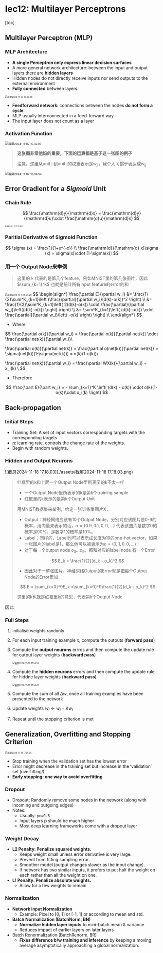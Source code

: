 # lec12: Multilayer Perceptrons

[toc]

## Multilayer Perceptron (MLP)

### MLP Architecture

- **A single Perceptron only express linear decision surfaces**
- A more general network architecture: between the input and output layers there are **hidden layers**
- Hidden nodes do not directly receive inputs nor send outputs to the external environment
- **Fully connected** between layers

<img src="./assets/截屏2024-11-07 10.30.38.png" alt="截屏2024-11-07 10.30.38" style="zoom:50%;" />

- **Feedforward network**: connections between the nodes **do not form a cycle**
- MLP usually interconnected in a feed-forward way
- The input layer does not count as a layer

### Activation Function

<img src="./assets/截屏2024-11-07 10.32.07.png" alt="截屏2024-11-07 10.32.07" style="zoom: 67%;" />

> **这张图非常他妈的重要，下面的运算都是基于这一张图的例子**
>
> 注意，这里从unit i 到unit j的权重表示是$w_{ji}$，我个人习惯于表达成$w_{ij}$

<img src="./assets/截屏2024-11-07 10.34.54.png" alt="截屏2024-11-07 10.34.54" style="zoom: 67%;" />

## Error Gradient for a *Sigmoid* Unit

### Chain Rule

$$
\frac{\mathrm{d}y}{\mathrm{d}x} = \frac{\mathrm{d}y}{\mathrm{d}u}\cdot \frac{\mathrm{d}u}{\mathrm{d}x}
$$

<img src="./assets/截屏2024-11-07 10.46.24.png" alt="截屏2024-11-07 10.46.24" style="zoom:33%;" />

### Paritial Derivative of Sigmoid Function

$$
\sigma (x) = \frac{1}{1+e^{-x}} \\
\frac{\mathrm{d}}{\mathrm{d} x}\sigma (x) = \sigma(x)\cdot (1-\sigma(x))
$$

### 用一个 Output Node来举例

> 这里的 k 代表的是第几个feature，例如MNIST里的第几张图片，因此$\sum_{k=1}^k$ 也就是统计所有input feature的error的和

<img src="./assets/截屏2024-11-11 16.09.26.png" alt="截屏2024-11-11 16.09.26" style="zoom:50%;" />
$$
\begin{align*}
\frac{\partial E}{\partial w_i} 
&= \frac{1}{2}\sum^K_{k=1}\left (\frac{\partial}{\partial w_i}(d(k)-o(k))^2 \right) \\
&= \frac{1}{2}\sum^K_{k=1}\left( 2(d(k)-o(k)) \cdot \frac{\partial}{\partial w_i}\left((d(k)-o(k))  \right) \right) \\
&= \sum^K_{k=1}\left( (d(k)-o(k)) \cdot \frac{\partial}{\partial w_i}\left( -o(k)  \right) \right) \\
\end{align*}
$$

- Where

$$
\frac{\partial o(k)}{\partial w_i} = \frac{\partial o(k)}{\partial net(k)} \cdot \frac{\partial net(k)}{\partial w_i}\\

\frac{\partial o(k)}{\partial net(k)} = \frac{\partial o(net(k))}{\partial net(k)} = \sigma(net(k))(1-\sigma(net(k))) = o(k)(1-o(k))\\

\frac{\partial net(k)}{\partial w_i} = \frac{\partial WX(k)}{\partial w_i} = x_i(k) \\
$$

- Therefore

$$
\frac{\part E}{\part w_i} = - \sum_{k=1}^K \left( (d(k) - o(k)) \cdot o(k)(1-o(k))\cdot x_i(k)  \right)
$$

## Back-propagation

### Initial Steps

- Training Set: A set of input vectors corresponding targets with the corresponding targets
- $\eta$: learning rate, controls the change rate of the weights.
- Begin with random weights.

### Hidden and Output Neurons

![截屏2024-11-18 17.18.03](./assets/截屏2024-11-18 17.18.03.png)

> 红框里的k和上面一个Output Node里所表示的k不太一样
>
> - 一个Output Node里所表示的k是第k个training sample
> - 红框里的k表示的是第k个Output Unit
>
> 用MNIST数据集来举例，给定一张训练集图片X，
>
> - Output：神经网络应该有10个Output Node，分别对应该图片是0-9的概率，用向量来表示的话，$o = (0.9,0.1,0,0,\dots)$ 代表该图片是数字0的概率是90%，是数字1的概率是10%。
> - Label：同样的，Label也可以表示成长度为10的one-hot vector，如果一张图片的label是1，那么他可以被表示为$o=(0,1,0,0,\dots)$
> - 对于每一个output node $o_0\dots o_9$，都和对应的label node 有一个Error
>
> $$
> E_k = \frac{1}{2}(d_k - o_k)^2
> $$
>
> - 因此对于一整张图片，神经网络Output的Error就是把每个Output Node的Error累加
>
> $$
> E = \sum_{k=0}^9E_k =\sum_{k=0}^9\frac{1}{2}(d_k - o_k)^2
> $$
>
> 这里的k也就是红框里k的意思，代表第k个Output Node

因此

### Full Steps

1. Initialise weights randonly

2. For each input training example $x$, compute the outputs (**forward pass**)

3. Compute the **output neurons** errros and then compute the update rule for output layer weights (**backward pass**)

    <img src="./assets/截屏2024-11-18 17.34.20.png" alt="截屏2024-11-18 17.34.20" style="zoom:50%;" />

4. Compute the **hidden neurons** errors and then compute the update rule for hiddne layer weights (**backward pass**)

    <img src="./assets/截屏2024-11-18 17.34.42.png" alt="截屏2024-11-18 17.34.42" style="zoom:50%;" />

5. Compute the sum of all $\Delta w$, once all training examples have been presented to the network

6. Update weights $w_i \gets w_i + \Delta w_i$

7. Repeat until the stopping criterion is met

## Generalization, Overfitting and Stopping Criterion

<img src="./assets/截屏2024-11-18 17.35.35.png" alt="截屏2024-11-18 17.35.35" style="zoom:50%;" />

- Stop training when the validation set has the lowest error
- Error might decrease in the training set but increase in the ‘validation’ set (overfitting!)
- **Early stopping: one way to avoid overfitting**

### Dropout

- Dropout: Randomly remove some nodes in the network (along with incoming and outgoing edges)
- Notes:
    - Usually: `p>=0.5`
    - Input layers p should be much higher
    - Most deep learning frameworks come with a dropout layer

### Weight Decay

- ﻿﻿**L2 Penalty: Penalize squared weights.** 
    - ﻿﻿Keeps weight small unless error derivative is very large.
    - ﻿﻿Prevent from fitting sampling error.
    - ﻿﻿Smoother model (output changes slower as the input change).
    - ﻿﻿If network has two similar inputs, it prefers to put half the weight on each rather than all the weight on one.
- ﻿﻿**L1 Penalty: Penalize absolute weights.** 
    - ﻿﻿Allow for a few weights to remain

### Normalization

- **Network Input Normalization**
    - ﻿﻿Example: Pixel to [0, 1] or [-1, 1] or according to mean and std.
- ﻿﻿**Batch Normalization (BatchNorm, BN)**
    - ﻿﻿**Normalize hidden layer inputs** to mini-batch mean & variance
    - ﻿﻿Reduces impact of earlier layers on later layers
- ﻿﻿Batch Renormalization (BatchRenorm, BR)
    - ﻿﻿**Fixes difference b/w training and inference** by keeping a moving average asymptotically approaching a global normalization.
